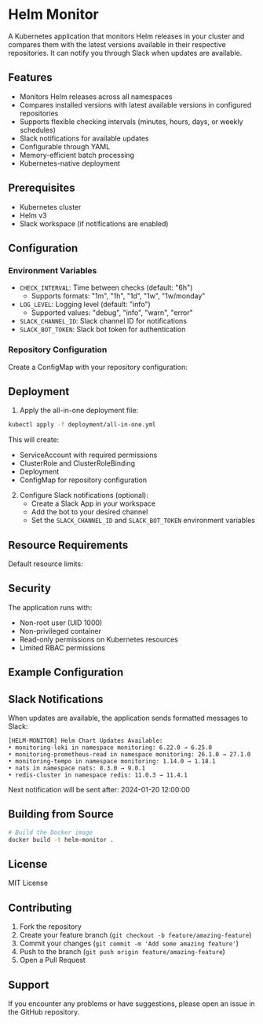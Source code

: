 # Helm Monitor

A Kubernetes application that monitors Helm releases in your cluster and compares them with the latest versions available in their respective repositories. It can notify you through Slack when updates are available.

## Features

- Monitors Helm releases across all namespaces
- Compares installed versions with latest available versions in configured repositories
- Supports flexible checking intervals (minutes, hours, days, or weekly schedules)
- Slack notifications for available updates
- Configurable through YAML
- Memory-efficient batch processing
- Kubernetes-native deployment

## Prerequisites

- Kubernetes cluster
- Helm v3
- Slack workspace (if notifications are enabled)

## Configuration

### Environment Variables

- `CHECK_INTERVAL`: Time between checks (default: "6h")
  - Supports formats: "1m", "1h", "1d", "1w", "1w/monday"
- `LOG_LEVEL`: Logging level (default: "info")
  - Supported values: "debug", "info", "warn", "error"
- `SLACK_CHANNEL_ID`: Slack channel ID for notifications
- `SLACK_BOT_TOKEN`: Slack bot token for authentication

### Repository Configuration

Create a ConfigMap with your repository configuration:

## Deployment

1. Apply the all-in-one deployment file:

```bash
kubectl apply -f deployment/all-in-one.yml
```

This will create:
- ServiceAccount with required permissions
- ClusterRole and ClusterRoleBinding
- Deployment
- ConfigMap for repository configuration

2. Configure Slack notifications (optional):
   - Create a Slack App in your workspace
   - Add the bot to your desired channel
   - Set the `SLACK_CHANNEL_ID` and `SLACK_BOT_TOKEN` environment variables

## Resource Requirements

Default resource limits:

## Security

The application runs with:
- Non-root user (UID 1000)
- Non-privileged container
- Read-only permissions on Kubernetes resources
- Limited RBAC permissions

## Example Configuration

## Slack Notifications

When updates are available, the application sends formatted messages to Slack:

```
[HELM-MONITOR] Helm Chart Updates Available:
• monitoring-loki in namespace monitoring: 6.22.0 → 6.25.0
• monitoring-prometheus-read in namespace monitoring: 26.1.0 → 27.1.0
• monitoring-tempo in namespace monitoring: 1.14.0 → 1.18.1
• nats in namespace nats: 8.3.0 → 9.0.1
• redis-cluster in namespace redis: 11.0.3 → 11.4.1
```
Next notification will be sent after: 2024-01-20 12:00:00

## Building from Source

```bash
# Build the Docker image
docker build -t helm-monitor .
```

## License

MIT License

## Contributing

1. Fork the repository
2. Create your feature branch (`git checkout -b feature/amazing-feature`)
3. Commit your changes (`git commit -m 'Add some amazing feature'`)
4. Push to the branch (`git push origin feature/amazing-feature`)
5. Open a Pull Request

## Support

If you encounter any problems or have suggestions, please open an issue in the GitHub repository.

